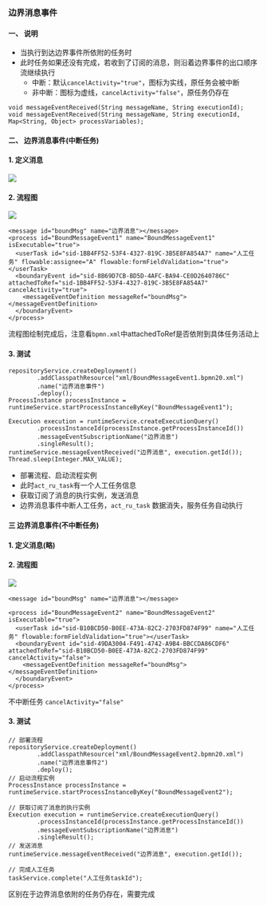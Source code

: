 ###  边界消息事件 
#### 一、 说明
* 当执行到达边界事件所依附的任务时
* 此时任务如果还没有完成，若收到了订阅的消息，则沿着边界事件的出口顺序流继续执行
  * 中断：默认`cancelActivity="true"`，图标为实线，原任务会被中断
  * 非中断：图标为虚线，`cancelActivity="false"`，原任务仍存在
  
```
void messageEventReceived(String messageName, String executionId);
void messageEventReceived(String messageName, String executionId, Map<String, Object> processVariables);
```

#### 二、 边界消息事件(中断任务)
#### 1. 定义消息
![](https://fgq233.github.io/imgs/workflow/flow20.png)

#### 2. 流程图
![](https://fgq233.github.io/imgs/workflow/flow21.png)

```
<message id="boundMsg" name="边界消息"></message>
<process id="BoundMessageEvent1" name="BoundMessageEvent1" isExecutable="true">
  <userTask id="sid-1BB4FF52-53F4-4327-819C-3B5E8FA854A7" name="人工任务" flowable:assignee="A" flowable:formFieldValidation="true"></userTask>
  <boundaryEvent id="sid-8B69D7CB-BD5D-4AFC-BA94-CE0D2640786C" attachedToRef="sid-1BB4FF52-53F4-4327-819C-3B5E8FA854A7" cancelActivity="true">
    <messageEventDefinition messageRef="boundMsg"></messageEventDefinition>
  </boundaryEvent>
</process>
```

流程图绘制完成后，注意看`bpmn.xml`中attachedToRef是否依附到具体任务活动上

#### 3. 测试
```
repositoryService.createDeployment()
        .addClasspathResource("xml/BoundMessageEvent1.bpmn20.xml")
        .name("边界消息事件")
        .deploy();
ProcessInstance processInstance = runtimeService.startProcessInstanceByKey("BoundMessageEvent1");

Execution execution = runtimeService.createExecutionQuery()
        .processInstanceId(processInstance.getProcessInstanceId())
        .messageEventSubscriptionName("边界消息")
        .singleResult();
runtimeService.messageEventReceived("边界消息", execution.getId());
Thread.sleep(Integer.MAX_VALUE);
```

* 部署流程、启动流程实例
* 此时`act_ru_task`有一个人工任务信息
* 获取订阅了消息的执行实例，发送消息
* 边界消息事件中断人工任务，`act_ru_task` 数据消失，服务任务自动执行


#### 三 边界消息事件(不中断任务)
#### 1. 定义消息(略)
#### 2. 流程图
![](https://fgq233.github.io/imgs/workflow/flow19.png)

```
<message id="boundMsg" name="边界消息"></message>

<process id="BoundMessageEvent2" name="BoundMessageEvent2" isExecutable="true">
  <userTask id="sid-B10BCD50-B0EE-473A-82C2-2703FD874F99" name="人工任务" flowable:formFieldValidation="true"></userTask>
  <boundaryEvent id="sid-49DA3004-F491-4742-A9B4-BBCCDA86CDF6" attachedToRef="sid-B10BCD50-B0EE-473A-82C2-2703FD874F99" cancelActivity="false">
    <messageEventDefinition messageRef="boundMsg"></messageEventDefinition>
  </boundaryEvent>
</process>
```

不中断任务 `cancelActivity="false"`

#### 3. 测试
```
// 部署流程
repositoryService.createDeployment()
        .addClasspathResource("xml/BoundMessageEvent2.bpmn20.xml")
        .name("边界消息事件2")
        .deploy();
// 启动流程实例      
ProcessInstance processInstance = runtimeService.startProcessInstanceByKey("BoundMessageEvent2");

// 获取订阅了消息的执行实例
Execution execution = runtimeService.createExecutionQuery()
        .processInstanceId(processInstance.getProcessInstanceId())
        .messageEventSubscriptionName("边界消息")
        .singleResult();
// 发送消息     
runtimeService.messageEventReceived("边界消息", execution.getId());

// 完成人工任务
taskService.complete("人工任务taskId");
```

区别在于边界消息依附的任务仍存在，需要完成

